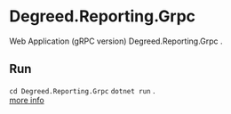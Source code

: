 # Degreed.Reporting.Grpc 
Web Application (gRPC version) Degreed.Reporting.Grpc 
.  
## Run 
`cd Degreed.Reporting.Grpc` 
`dotnet run` 
.  
[more info](https://www.faesel.com/blog/dotnet-grpc-forgot-to-tell-you) 
